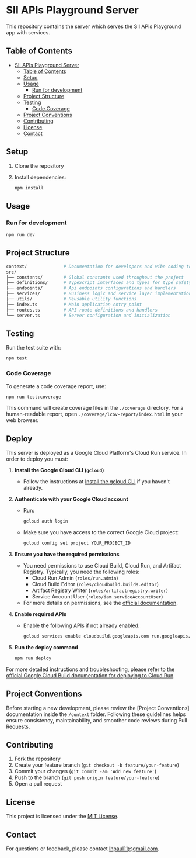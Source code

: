 # SII APIs Playground Server

This repository contains the server which serves the SII APIs Playground app with services.

## Table of Contents

- [SII APIs Playground Server](#sii-apis-playground-server)
  - [Table of Contents](#table-of-contents)
  - [Setup](#setup)
  - [Usage](#usage)
    - [Run for development](#run-for-development)
  - [Project Structure](#project-structure)
  - [Testing](#testing)
    - [Code Coverage](#code-coverage)
  - [Project Conventions](#project-conventions)
  - [Contributing](#contributing)
  - [License](#license)
  - [Contact](#contact)

## Setup

1. Clone the repository
2. Install dependencies:

   ```bash
   npm install
   ```

## Usage

### Run for development

```bash
npm run dev
```

## Project Structure

```bash
context/              # Documentation for developers and vibe coding to be used as context.
src/
├── constants/        # Global constants used throughout the project
├── definitions/      # TypeScript interfaces and types for type safety
├── endpoints/        # Api endpoints configurations and handlers
├── services/         # Business logic and service layer implementations
├── utils/            # Reusable utility functions
├── index.ts          # Main application entry point
├── routes.ts         # API route definitions and handlers
└── server.ts         # Server configuration and initialization
```

## Testing

Run the test suite with:

```bash
npm test
```

### Code Coverage

To generate a code coverage report, use:

```bash
npm run test:coverage
```

This command will create coverage files in the `./coverage` directory. For a human-readable report, open `./coverage/lcov-report/index.html` in your web browser.

## Deploy

This server is deployed as a Google Cloud Platform's Cloud Run service. In order to deploy you must:

1. **Install the Google Cloud CLI (`gcloud`)**
   - Follow the instructions at [Install the gcloud CLI](https://cloud.google.com/sdk/docs/install) if you haven't already.

2. **Authenticate with your Google Cloud account**
   - Run:

     ```bash
     gcloud auth login
     ```

   - Make sure you have access to the correct Google Cloud project:

     ```bash
     gcloud config set project YOUR_PROJECT_ID
     ```

3. **Ensure you have the required permissions**
   - You need permissions to use Cloud Build, Cloud Run, and Artifact Registry. Typically, you need the following roles:
     - Cloud Run Admin (`roles/run.admin`)
     - Cloud Build Editor (`roles/cloudbuild.builds.editor`)
     - Artifact Registry Writer (`roles/artifactregistry.writer`)
     - Service Account User (`roles/iam.serviceAccountUser`)
   - For more details on permissions, see the [official documentation](https://cloud.google.com/build/docs/deploying-builds/deploy-cloud-run#using-minimal-iam-permissions).

4. **Enable required APIs**
   - Enable the following APIs if not already enabled:

     ```bash
     gcloud services enable cloudbuild.googleapis.com run.googleapis.com artifactregistry.googleapis.com
     ```

5. **Run the deploy command**

     ```bash
     npm run deploy
     ```

For more detailed instructions and troubleshooting, please refer to the [official Google Cloud Build documentation for deploying to Cloud Run](https://cloud.google.com/build/docs/deploying-builds/deploy-cloud-run).

## Project Conventions

Before starting a new development, please review the [Project Conventions] documentation inside the `/context` folder. Following these guidelines helps ensure consistency, maintainability, and smoother code reviews during Pull Requests.

## Contributing

1. Fork the repository
2. Create your feature branch (`git checkout -b feature/your-feature`)
3. Commit your changes (`git commit -am 'Add new feature'`)
4. Push to the branch (`git push origin feature/your-feature`)
5. Open a pull request

## License

This project is licensed under the [MIT License](LICENSE).

## Contact

For questions or feedback, please contact [lhpaul11@gmail.com](mailto:lhpaul11@gmail.com).